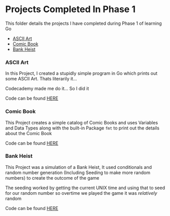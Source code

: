 # Projects Completed In Phase 1 

This folder details the projects I have completed during Phase 1 of learning Go

- [ASCII Art](#ascii-art)
- [Comic Book](#comic-book)
- [Bank Heist](#bank-heist)

### ASCII Art

In this Project, I created a stupidly simple program in Go which prints out some ASCII Art. Thats literarily it...

Codecademy made me do it... So I did it

Code can be found [HERE](https://github.com/KodeyThomas/BackendDev/tree/master/06-GoLang/Phase_1/Projects/asciiArt.go)

### Comic Book

This Project creates a simple catalog of Comic Books and uses Variables and Data Types along with the built-in Package `fmt` to print out the details about the Comic Book

Code can be found [HERE](https://github.com/KodeyThomas/BackendDev/tree/master/06-GoLang/Phase_1/Projects/comicbook.go)

### Bank Heist

This Project was a simulation of a Bank Heist, It used conditionals and random number generation (Including Seeding to make more random numbers) to create the outcome of the game

The seeding worked by getting the current UNIX time and using that to seed for our random number so overtime we played the game it was *relatively* random

Code can be found [HERE](https://github.com/KodeyThomas/BackendDev/tree/master/06-GoLang/Phase_1/Projects/bankHeist.go)